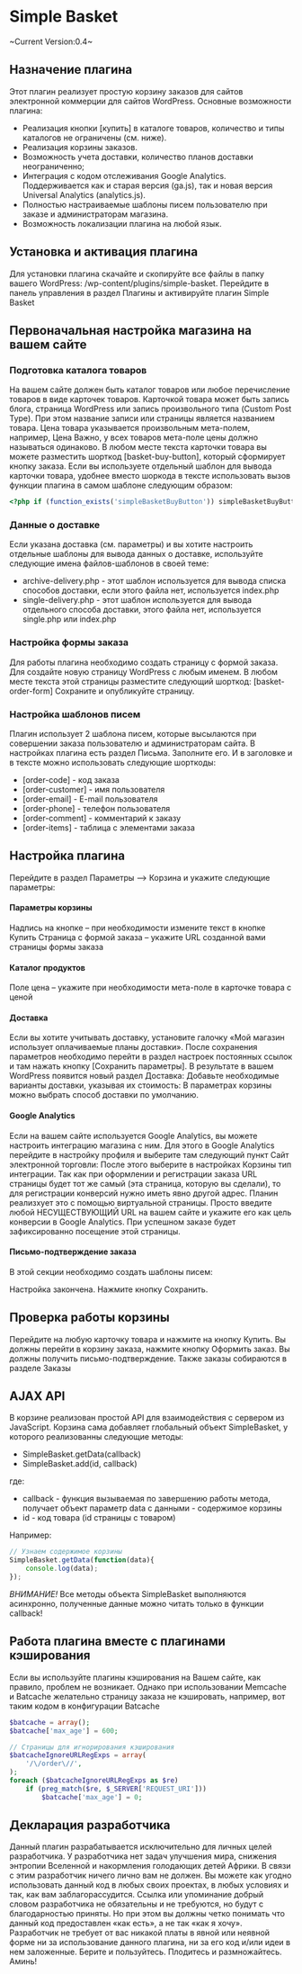 Simple Basket
=============
~Current Version:0.4~


## Назначение плагина
Этот плагин реализует простую корзину заказов для сайтов электронной коммерции для сайтов WordPress. Основные возможности плагина:
* Реализация кнопки [купить] в каталоге товаров, количество и типы каталогов не ограничены (см. ниже).
* Реализация корзины заказов.
* Возможность учета доставки, количество планов доставки неограниченно;
* Интеграция с кодом отслеживания Google Analytics. Поддерживается как и старая версия (ga.js), так и новая версия Universal Analytics (analytics.js).
* Полностью настраиваемые шаблоны писем пользователю при заказе и администраторам магазина.
* Возможность локализации плагина на любой язык.

## Установка и активация плагина
Для установки плагина скачайте и скопируйте все файлы в папку вашего WordPress: /wp-content/plugins/simple-basket. Перейдите в панель управления в раздел Плагины и активируйте плагин Simple Basket

## Первоначальная настройка магазина на вашем сайте
### Подготовка каталога товаров
На вашем сайте должен быть каталог товаров или любое перечисление товаров в виде карточек товаров. Карточкой товара может быть запись блога, страница WordPress или запись произвольного типа (Custom Post Type). При этом название записи или страницы является названием товара. Цена товара указывается произвольным мета-полем, например, Цена
Важно, у всех товаров мета-поле цены должно называться одинаково.
В любом месте текста карточки товара вы можете разместить шорткод [basket-buy-button], который сформирует кнопку заказа.
Если вы используете отдельный шаблон для вывода карточки товара, удобнее вместо шоркода в тексте использовать вызов функции плагина в самом шаблоне следующим образом:
```php
<?php if (function_exists('simpleBasketBuyButton')) simpleBasketBuyButton() ?>
```

### Данные о доставке
Если указана доставка (см. параметры) и вы хотите настроить отдельные шаблоны для вывода данных о доставке, используйте следующие имена файлов-шаблонов в своей теме:
* archive-delivery.php - этот шаблон используется для вывода списка способов доставки, если этого файла нет, используется index.php
* single-delivery.php - этот шаблон используется для вывода отдельного способа доставки, этого файла нет, используется single.php или index.php 

### Настройка формы заказа
Для работы плагина необходимо создать страницу с формой заказа. Для создайте новую страницу WordPress с любым именем. В любом месте текста этой страницы разместите следующий шорткод:
[basket-order-form]
Сохраните и опубликуйте страницу.

### Настройка шаблонов писем 
Плагин использует 2 шаблона писем, которые высылаются при совершении заказа пользователю и администраторам сайта. 
В настройках плагина есть раздел Письма. Заполните его. И в заголовке и в тексте можно использовать следующие шорткоды:
* [order-code] - код заказа
* [order-customer] - имя пользователя
* [order-email] - E-mail пользователя
* [order-phone] - телефон пользователя
* [order-comment] - комментарий к заказу
* [order-items] - таблица с элементами заказа

## Настройка плагина
Перейдите в раздел Параметры --> Корзина и укажите следующие параметры:

#### Параметры корзины
Надпись на кнопке – при необходимости измените текст в кнопке Купить
Страница с формой заказа – укажите URL созданной вами страницы формы заказа

#### Каталог продуктов
Поле цена – укажите при необходимости мета-поле в карточке товара с ценой

#### Доставка
Если вы хотите учитывать доставку, установите галочку «Мой магазин использует оплачиваемые планы доставки». После сохранения параметров необходимо перейти в раздел настроек постоянных ссылок и там нажать кнопку [Сохранить параметры]. В результате в вашем WordPress  появится новый раздел Доставка:
Добавьте необходимые варианты доставки, указывая их стоимость:
В параметрах корзины можно выбрать способ доставки по умолчанию.

#### Google Analytics
Если на вашем сайте используется Google Analytics, вы можете настроить интеграцию магазина с ним. Для этого в Google Analytics перейдите в настройку профиля и выберите там следующий пункт Сайт электронной торговли:
После этого выберите в настройках Корзины тип интеграции.
Так как при оформлении и регистрации заказа URL страницы будет тот же самый (эта страница, которую вы сделали), то для регистрации конверсий нужно иметь явно другой адрес. Планин реализхует это с помощью виртуальной страницы. Просто введите любой НЕСУЩЕСТВУЮЩИЙ URL на вашем сайте и укажите его как цель конверсии в Google Analytics. При успешном заказе будет зафиксированно посещение этой страницы.
 
#### Письмо-подтверждение заказа
В этой секции необходимо создать шаблоны писем:
 
Настройка закончена. Нажмите кнопку Сохранить.

## Проверка работы корзины
Перейдите на любую карточку товара и нажмите на кнопку Купить. Вы должны перейти в корзину заказа, нажмите кнопку Оформить заказ. Вы должны получить письмо-подтверждение. Также заказы собираются в разделе Заказы
 
## AJAX API
В корзине реализован простой API для взаимодействия с сервером из JavaScript. Корзина сама добавляет глобальный объект SimpleBasket, у которого реализованны следующие методы:
* SimpleBasket.getData(callback)
* SimpleBasket.add(id, callback)

где:
* callback - функция вызываемая по завершению работы метода, получает объект параметр data с данными - содержимое корзины
* id - код товара (id страницы с товаром)

Например:
```javascript
// Узнаем содержимое корзины
SimpleBasket.getData(function(data){
	console.log(data);
});
```
*ВНИМАНИЕ!* Все методы объекта SimpleBasket выполняются асинхронно, полученные данные можно читать только в функции callback!

## Работа плагина вместе с плагинами кэширования
Если вы используйте плагины кэширования на Вашем сайте, как правило, проблем не возникает. Однако при использовании Memcache и Batcache желательно страницу заказа не кэшировать, например, вот таким кодом в конфигурации Batcache

```php
$batcache = array();
$batcache['max_age'] = 600;

// Страницы для игнорирования кэширования
$batcacheIgnoreURLRegExps = array(
	'/\/order\//',
);
foreach ($batcacheIgnoreURLRegExps as $re)
	if (preg_match($re, $_SERVER['REQUEST_URI']))
		$batcache['max_age'] = 0;
```

## Декларация разработчика
Данный плагин разрабатывается исключительно для личных целей разработчика. У разработчика нет задач улучшения мира, снижения энтропии Вселенной и накормления голодающих детей Африки.  В связи с этим разработчик ничего лично вам не должен. Вы можете как угодно использовать данный код в любых своих проектах, в любых условиях и так, как вам заблагорассудится. Ссылка или упоминание добрый словом разработчика не обязательны и не требуются, но будут с благодарностью приняты. Но при этом вы должны четко понимать что данный код предоставлен «как есть», а не так «как я хочу». Разработчик не требует от вас никакой платы в явной или неявной форме ни за использование данного плагина, ни за его код и/или идеи в нем заложенные.  Берите и пользуйтесь. Плодитесь и размножайтесь. Аминь!
